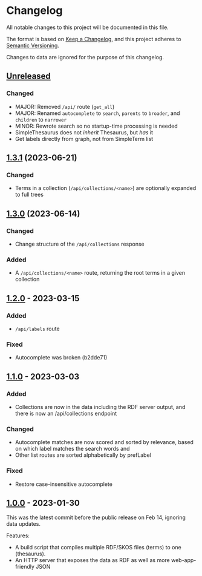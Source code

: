 # Changelog

All notable changes to this project will be documented in this file.

The format is based on [Keep a Changelog](https://keepachangelog.com/en/1.0.0/),
and this project adheres to [Semantic Versioning](https://semver.org/spec/v2.0.0.html).

Changes to data are ignored for the purpose of this changelog.

## [Unreleased]

### Changed

- MAJOR: Removed `/api/` route (`get_all`)
- MAJOR: Renamed `autocomplete` to `search`, `parents` to `broader`, and `children` to `narrower`
- MINOR: Rewrote search so no startup-time processing is needed
- SimpleThesaurus does not _inherit_ Thesaurus, but _has_ it
- Get labels directly from graph, not from SimpleTerm list

## [1.3.1] (2023-06-21)

### Changed

- Terms in a collection (`/api/collections/<name>`) are optionally expanded to full trees

## [1.3.0] (2023-06-14)

### Changed

- Change structure of the `/api/collections` response

### Added

- A `/api/collections/<name>` route, returning the root terms in a given collection

## [1.2.0] - 2023-03-15

### Added

- `/api/labels` route

### Fixed

- Autocomplete was broken (b2dde71)

## [1.1.0] - 2023-03-03

### Added

- Collections are now in the data including the RDF server output, and there is now an /api/collections endpoint

### Changed

- Autocomplete matches are now scored and sorted by relevance, based on which label matches the search words and
- Other list routes are sorted alphabetically by prefLabel

### Fixed

- Restore case-insensitive autocomplete

## [1.0.0] - 2023-01-30

This was the latest commit before the public release on Feb 14, ignoring data updates.

Features:

- A build script that compiles multiple RDF/SKOS files (terms) to one (thesaurus).
- An HTTP server that exposes the data as RDF as well as more web-app-friendly JSON

[unreleased]: https://github.com/gu-gridh/queerlit-terms/compare/v1.3.1...HEAD
[1.3.1]: https://github.com/gu-gridh/queerlit-terms/compare/v1.3.0...v1.3.1
[1.3.0]: https://github.com/gu-gridh/queerlit-terms/compare/v1.2.0...v1.3.0
[1.2.0]: https://github.com/gu-gridh/queerlit-terms/compare/v1.1.0...v1.2.0
[1.1.0]: https://github.com/gu-gridh/queerlit-terms/compare/v1.0.0...v1.1.0
[1.0.0]: https://github.com/gu-gridh/queerlit-terms/releases/tag/v1.0.0
